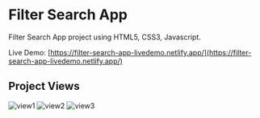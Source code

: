 # Filter Search App
Filter Search App project using HTML5, CSS3, Javascript.

Live Demo: [https://filter-search-app-livedemo.netlify.app/](https://filter-search-app-livedemo.netlify.app/)

## Project Views
![view1](https://user-images.githubusercontent.com/86846812/216617502-10380c08-0b8f-4a38-bc8a-cf1688ac0942.png)
![view2](https://user-images.githubusercontent.com/86846812/216617225-01b7da97-c080-4919-aa65-b72a18a2d2b8.png)
![view3](https://user-images.githubusercontent.com/86846812/216617231-7c346635-22bc-4279-bf14-1abac889d19f.png)
